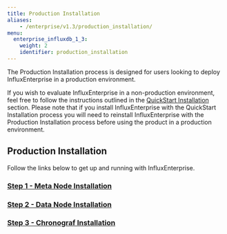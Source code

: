 ```yaml
---
title: Production Installation
aliases:
    - /enterprise/v1.3/production_installation/
menu:
  enterprise_influxdb_1_3:
    weight: 2
    identifier: production_installation
---
```


The Production Installation process is designed for users looking to deploy
InfluxEnterprise in a production environment.

If you wish to evaluate InfluxEnterprise in a non-production
environment, feel free to follow the instructions outlined in the
[QuickStart Installation](/enterprise_influxdb/v1.3/quickstart_installation) section.
Please note that if you install InfluxEnterprise with the QuickStart Installation process you
will need to reinstall InfluxEnterprise with the Production Installation
process before using the product in a production environment.


## Production Installation

Follow the links below to get up and running with InfluxEnterprise.

### [Step 1 - Meta Node Installation](/enterprise_influxdb/v1.3/production_installation/meta_node_installation/)
### [Step 2 - Data Node Installation](/enterprise_influxdb/v1.3/production_installation/data_node_installation/)
### [Step 3 - Chronograf Installation](/enterprise_influxdb/v1.3/production_installation/chrono-install/)
